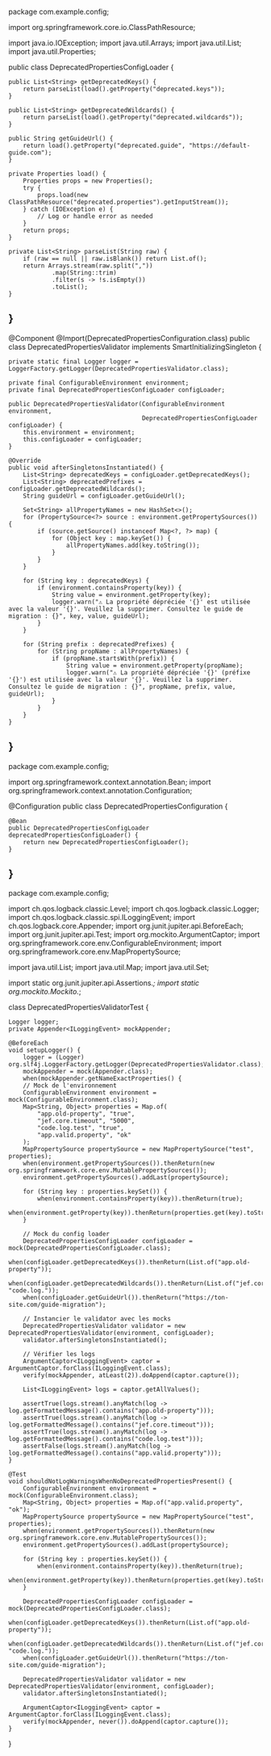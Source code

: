 package com.example.config;

import org.springframework.core.io.ClassPathResource;

import java.io.IOException;
import java.util.Arrays;
import java.util.List;
import java.util.Properties;

public class DeprecatedPropertiesConfigLoader {

    public List<String> getDeprecatedKeys() {
        return parseList(load().getProperty("deprecated.keys"));
    }

    public List<String> getDeprecatedWildcards() {
        return parseList(load().getProperty("deprecated.wildcards"));
    }

    public String getGuideUrl() {
        return load().getProperty("deprecated.guide", "https://default-guide.com");
    }

    private Properties load() {
        Properties props = new Properties();
        try {
            props.load(new ClassPathResource("deprecated.properties").getInputStream());
        } catch (IOException e) {
            // Log or handle error as needed
        }
        return props;
    }

    private List<String> parseList(String raw) {
        if (raw == null || raw.isBlank()) return List.of();
        return Arrays.stream(raw.split(","))
                .map(String::trim)
                .filter(s -> !s.isEmpty())
                .toList();
    }
}
------
@Component
@Import(DeprecatedPropertiesConfiguration.class)
public class DeprecatedPropertiesValidator implements SmartInitializingSingleton {

    private static final Logger logger = LoggerFactory.getLogger(DeprecatedPropertiesValidator.class);

    private final ConfigurableEnvironment environment;
    private final DeprecatedPropertiesConfigLoader configLoader;

    public DeprecatedPropertiesValidator(ConfigurableEnvironment environment,
                                         DeprecatedPropertiesConfigLoader configLoader) {
        this.environment = environment;
        this.configLoader = configLoader;
    }

    @Override
    public void afterSingletonsInstantiated() {
        List<String> deprecatedKeys = configLoader.getDeprecatedKeys();
        List<String> deprecatedPrefixes = configLoader.getDeprecatedWildcards();
        String guideUrl = configLoader.getGuideUrl();

        Set<String> allPropertyNames = new HashSet<>();
        for (PropertySource<?> source : environment.getPropertySources()) {
            if (source.getSource() instanceof Map<?, ?> map) {
                for (Object key : map.keySet()) {
                    allPropertyNames.add(key.toString());
                }
            }
        }

        for (String key : deprecatedKeys) {
            if (environment.containsProperty(key)) {
                String value = environment.getProperty(key);
                logger.warn("⚠️ La propriété dépréciée '{}' est utilisée avec la valeur '{}'. Veuillez la supprimer. Consultez le guide de migration : {}", key, value, guideUrl);
            }
        }

        for (String prefix : deprecatedPrefixes) {
            for (String propName : allPropertyNames) {
                if (propName.startsWith(prefix)) {
                    String value = environment.getProperty(propName);
                    logger.warn("⚠️ La propriété dépréciée '{}' (préfixe '{}') est utilisée avec la valeur '{}'. Veuillez la supprimer. Consultez le guide de migration : {}", propName, prefix, value, guideUrl);
                }
            }
        }
    }
}
----
package com.example.config;

import org.springframework.context.annotation.Bean;
import org.springframework.context.annotation.Configuration;

@Configuration
public class DeprecatedPropertiesConfiguration {

    @Bean
    public DeprecatedPropertiesConfigLoader deprecatedPropertiesConfigLoader() {
        return new DeprecatedPropertiesConfigLoader();
    }
}
----
package com.example.config;

import ch.qos.logback.classic.Level;
import ch.qos.logback.classic.Logger;
import ch.qos.logback.classic.spi.ILoggingEvent;
import ch.qos.logback.core.Appender;
import org.junit.jupiter.api.BeforeEach;
import org.junit.jupiter.api.Test;
import org.mockito.ArgumentCaptor;
import org.springframework.core.env.ConfigurableEnvironment;
import org.springframework.core.env.MapPropertySource;

import java.util.List;
import java.util.Map;
import java.util.Set;

import static org.junit.jupiter.api.Assertions.*;
import static org.mockito.Mockito.*;

class DeprecatedPropertiesValidatorTest {

    Logger logger;
    private Appender<ILoggingEvent> mockAppender;

    @BeforeEach
    void setupLogger() {
        logger = (Logger) org.slf4j.LoggerFactory.getLogger(DeprecatedPropertiesValidator.class);
        mockAppender = mock(Appender.class);
        when(mockAppender.getNameExactProperties() {
        // Mock de l'environnement
        ConfigurableEnvironment environment = mock(ConfigurableEnvironment.class);
        Map<String, Object> properties = Map.of(
            "app.old-property", "true",
            "jef.core.timeout", "5000",
            "code.log.test", "true",
            "app.valid.property", "ok"
        );
        MapPropertySource propertySource = new MapPropertySource("test", properties);
        when(environment.getPropertySources()).thenReturn(new org.springframework.core.env.MutablePropertySources());
        environment.getPropertySources().addLast(propertySource);

        for (String key : properties.keySet()) {
            when(environment.containsProperty(key)).thenReturn(true);
            when(environment.getProperty(key)).thenReturn(properties.get(key).toString());
        }

        // Mock du config loader
        DeprecatedPropertiesConfigLoader configLoader = mock(DeprecatedPropertiesConfigLoader.class);
        when(configLoader.getDeprecatedKeys()).thenReturn(List.of("app.old-property"));
        when(configLoader.getDeprecatedWildcards()).thenReturn(List.of("jef.core.", "code.log."));
        when(configLoader.getGuideUrl()).thenReturn("https://ton-site.com/guide-migration");

        // Instancier le validator avec les mocks
        DeprecatedPropertiesValidator validator = new DeprecatedPropertiesValidator(environment, configLoader);
        validator.afterSingletonsInstantiated();

        // Vérifier les logs
        ArgumentCaptor<ILoggingEvent> captor = ArgumentCaptor.forClass(ILoggingEvent.class);
        verify(mockAppender, atLeast(2)).doAppend(captor.capture());

        List<ILoggingEvent> logs = captor.getAllValues();

        assertTrue(logs.stream().anyMatch(log -> log.getFormattedMessage().contains("app.old-property")));
        assertTrue(logs.stream().anyMatch(log -> log.getFormattedMessage().contains("jef.core.timeout")));
        assertTrue(logs.stream().anyMatch(log -> log.getFormattedMessage().contains("code.log.test")));
        assertFalse(logs.stream().anyMatch(log -> log.getFormattedMessage().contains("app.valid.property")));
    }

    @Test
    void shouldNotLogWarningsWhenNoDeprecatedPropertiesPresent() {
        ConfigurableEnvironment environment = mock(ConfigurableEnvironment.class);
        Map<String, Object> properties = Map.of("app.valid.property", "ok");
        MapPropertySource propertySource = new MapPropertySource("test", properties);
        when(environment.getPropertySources()).thenReturn(new org.springframework.core.env.MutablePropertySources());
        environment.getPropertySources().addLast(propertySource);

        for (String key : properties.keySet()) {
            when(environment.containsProperty(key)).thenReturn(true);
            when(environment.getProperty(key)).thenReturn(properties.get(key).toString());
        }

        DeprecatedPropertiesConfigLoader configLoader = mock(DeprecatedPropertiesConfigLoader.class);
        when(configLoader.getDeprecatedKeys()).thenReturn(List.of("app.old-property"));
        when(configLoader.getDeprecatedWildcards()).thenReturn(List.of("jef.core.", "code.log."));
        when(configLoader.getGuideUrl()).thenReturn("https://ton-site.com/guide-migration");

        DeprecatedPropertiesValidator validator = new DeprecatedPropertiesValidator(environment, configLoader);
        validator.afterSingletonsInstantiated();

        ArgumentCaptor<ILoggingEvent> captor = ArgumentCaptor.forClass(ILoggingEvent.class);
        verify(mockAppender, never()).doAppend(captor.capture());
    }
}
